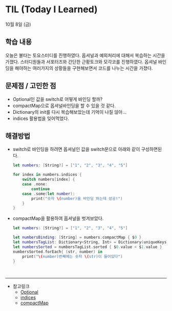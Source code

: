 # TIL (Today I Learned)

10월 8일 (금)

## 학습 내용
 오늘은 불타는 토요스터디를 진행하였다. 옵셔널과 예외처리에 대해서 복습하는 시간을 가졌다. 스터디원들과 서포터즈와 간단한 근황토크와 모각코를 진행하였다. 옵셔널 바인딩을 해야하는 여러가지의 상황들을 구현해보면서 코드를 나누는 시간을 가졌다.
&nbsp;
## 문제점 / 고민한 점
- Optional인 값을 switch로 어떻게 바인딩 할까?
- compactMap으로 옵셔널바인딩을 할 수 있을 것 같다.
- Dictionary의 init를 다시 복습해보았는데 기억이 나질 않아...
- indices 활용법을 잊어먹었다.
&nbsp;
## 해결방법
- switch로 바인딩을 하려면 옵셔널인 값을 switch문으로 아래와 같이 구성하면된다.
    ```swift
    let numbers: [String?] = ["1", "2", "3", "4", "5"]

    for index in numbers.indices {
        switch numbers[index] {
        case .none:
            continue
        case .some(let number):
            print("숫자 \(number)을 바인딩 하는데 성공!")
        }
    }
    ```
- compactMap을 활용하여 옵셔널을 벗겨보았다.
    ```swift
    let numbers: [String?] = ["1", "2", "3", "4", "5"]

    let numbersBinding: [String] = numbers.compactMap { $0 }
    let numbersTagList: Dictionary<String, Int> = Dictionary(uniqueKeysWithValues: zip(numbersBinding, 6...10))
    let numbersSorted = numbersTagList.sorted { $0.value < $1.value }
    numbersSorted.forEach{ (str, number) in
        print("\(number)번째에는 숫자 \(str)이 들어있다")
    }
    ```
    
&nbsp;

---

- 참고링크
    - [Optional](https://developer.apple.com/documentation/swift/optional)
    - [indices](https://developer.apple.com/documentation/swift/collection/1641719-indices)
    - [compactMap](https://github.com/apple/swift/blob/main/stdlib/public/core/FlatMap.swift)
